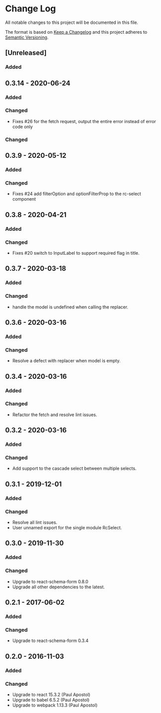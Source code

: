 # Change Log
All notable changes to this project will be documented in this file.

The format is based on [Keep a Changelog](http://keepachangelog.com/)
and this project adheres to [Semantic Versioning](http://semver.org/).

## [Unreleased]
### Added

## 0.3.14 - 2020-06-24
### Added

### Changed

- Fixes #26 for the fetch request, output the entire error instead of error code only

### Changed

## 0.3.9 - 2020-05-12
### Added

### Changed

- Fixes #24 add filterOption and optionFilterProp to the rc-select component

## 0.3.8 - 2020-04-21
### Added

### Changed

- Fixes #20 switch to InputLabel to support required flag in title.

## 0.3.7 - 2020-03-18
### Added

### Changed

- handle the model is undefined when calling the replacer.

## 0.3.6 - 2020-03-16
### Added

### Changed

- Resolve a defect with replacer when model is empty.

## 0.3.4 - 2020-03-16
### Added

### Changed

- Refactor the fetch and resolve lint issues.

## 0.3.2 - 2020-03-16
### Added

### Changed

- Add support to the cascade select between multiple selects.

## 0.3.1 - 2019-12-01
### Added

### Changed
- Resolve all lint issues. 
- User unnamed export for the single module RcSelect.

## 0.3.0 - 2019-11-30
### Added

### Changed
- Upgrade to react-schema-form 0.8.0
- Upgrade all other dependencies to the latest.

## 0.2.1 - 2017-06-02
### Added

### Changed
- Upgrade to react-schema-form 0.3.4

## 0.2.0 - 2016-11-03
### Added

### Changed
- Upgrade to react 15.3.2 (Paul Apostol)
- Upgrade to babel 6.5.2  (Paul Apostol)
- Upgrade to webpack 1.13.3 (Paul Apostol)
